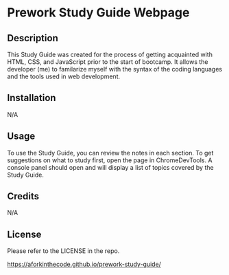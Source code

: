 # Prework Study Guide Webpage

## Description

This Study Guide was created for the process of getting acquainted with HTML, CSS, and JavaScript prior to the start of bootcamp.  It allows the developer (me) to familarize myself with the syntax of the coding languages and the tools used in web development.  

## Installation

N/A

## Usage

To use the Study Guide, you can review the notes in each section.  To get suggestions on what to study first, open the page in ChromeDevTools.  A console panel should open and will display a list of topics covered by the Study Guide.


## Credits

N/A

## License

Please refer to the LICENSE in the repo.

https://aforkinthecode.github.io/prework-study-guide/
